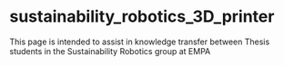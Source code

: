 # sustainability_robotics_3D_printer
This page is intended to assist in knowledge transfer between Thesis students in the Sustainability Robotics group at EMPA
